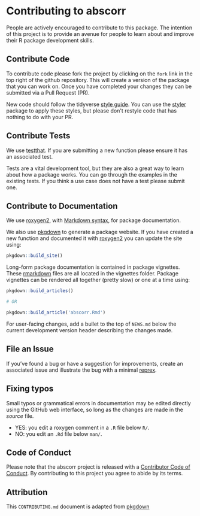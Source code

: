 # Contributing to abscorr

People are actively encouraged to contribute to this package. The intention of this project is to provide 
an avenue for people to learn about and improve their R package development skills. 


## Contribute Code

To contribute code please fork the project by clicking on the `fork` link in the top 
right of the github repository. This will create a version of the package that you can 
work on. Once you have completed your changes they can be submitted via a Pull Request (PR).

New code should follow the tidyverse [style guide](http://style.tidyverse.org).
You can use the [styler](https://CRAN.R-project.org/package=styler) package to
apply these styles, but please don't restyle code that has nothing to do with 
your PR.  


## Contribute Tests

We use [testthat](https://cran.r-project.org/package=testthat). If you are submitting a 
new function please ensure it has an associated test.

Tests are a vital development tool, but they are also a great way to learn about how a 
package works. You can go through the examples in the existing tests. If you think a 
use case does not have a test please submit one.


## Contribute to Documentation

We use [roxygen2](https://cran.r-project.org/package=roxygen2), with
[Markdown syntax](https://roxygen2.r-lib.org/articles/rd-formatting.html), 
for package documentation. 

We also use [pkgdown](https://cran.r-project.org/package=pkgdown) to generate a 
package website. If you have created a new function and documented it with 
[roxygen2](https://cran.r-project.org/package=roxygen2) you can update the site using:

```r
pkgdown::build_site()
```

Long-form package documentation is contained in package vignettes. These [rmarkdown](https://cran.r-project.org/package=rmarkdown)
files are all located in the vignettes folder. Package vignettes can be rendered all together 
(pretty slow) or one at a time using:

```r
pkgdown::build_articles()

# OR

pkgdown::build_article('abscorr.Rmd')
```

For user-facing changes, add a bullet to the top of `NEWS.md` below the
current development version header describing the changes made.



## File an Issue

If you’ve found a bug or have a suggestion for improvements, create an associated issue 
and illustrate the bug with a minimal [reprex](https://www.tidyverse.org/help/#reprex).



## Fixing typos

Small typos or grammatical errors in documentation may be edited directly using
the GitHub web interface, so long as the changes are made in the _source_ file.

*  YES: you edit a roxygen comment in a `.R` file below `R/`.
*  NO: you edit an `.Rd` file below `man/`.



## Code of Conduct

Please note that the abscorr project is released with a
[Contributor Code of Conduct](CODE_OF_CONDUCT.md). By contributing to this
project you agree to abide by its terms.


## Attribution

This `CONTRIBUTING.md` document is adapted from [pkgdown](https://github.com/r-lib/pkgdown/blob/master/.github/CONTRIBUTING.md)
